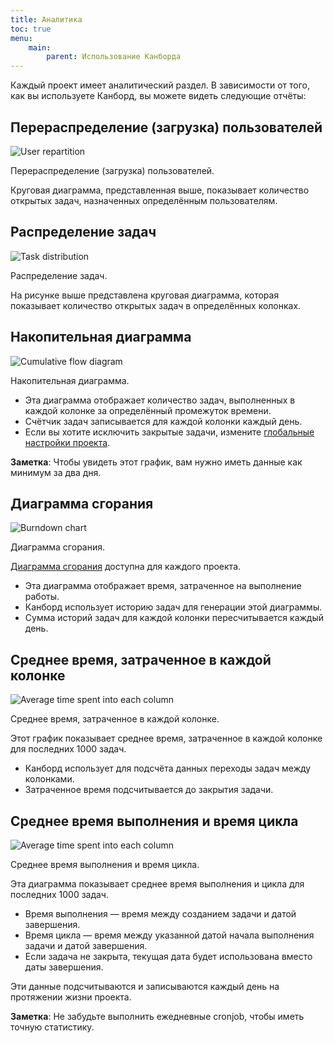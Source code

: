 ```yaml
---
title: Аналитика
toc: true
menu:
    main:
        parent: Использование Канборда
---
```


Каждый проект имеет аналитический раздел. В зависимости от того, как вы используете Канборд, вы можете видеть следующие отчёты:

Перераспределение (загрузка) пользователей
------------------------------------------

![User repartition](/images/v1/user-repartition.png)

Перераспределение (загрузка) пользователей.

Круговая диаграмма, представленная выше, показывает количество открытых задач, назначенных определённым пользователям.

Распределение задач
-------------------

![Task distribution](/images/v1/task-distribution.png)

Распределение задач.

На рисунке выше представлена круговая диаграмма, которая показывает количество открытых задач в определённых колонках.

Накопительная диаграмма
-----------------------

![Cumulative flow diagram](/images/v1/cfd.png)

Накопительная диаграмма.

-   Эта диаграмма отображает количество задач, выполненных в каждой колонке за определённый промежуток времени.
-   Счётчик задач записывается для каждой колонки каждый день.
-   Если вы хотите исключить закрытые задачи, измените [глобальные настройки проекта](project-configuration.markdown).

**Заметка**: Чтобы увидеть этот график, вам нужно иметь данные как минимум за два дня.

Диаграмма сгорания
------------------

![Burndown chart](/images/v1/burndown-chart.png)

Диаграмма сгорания.

[Диаграмма сгорания](https://ru.wikipedia.org/wiki/%D0%94%D0%B8%D0%B0%D0%B3%D1%80%D0%B0%D0%BC%D0%BC%D0%B0_%D1%81%D0%B3%D0%BE%D1%80%D0%B0%D0%BD%D0%B8%D1%8F_%D0%B7%D0%B0%D0%B4%D0%B0%D1%87) доступна для каждого проекта.

-   Эта диаграмма отображает время, затраченное на выполнение работы.
-   Канборд использует историю задач для генерации этой диаграммы.
-   Сумма историй задач для каждой колонки пересчитывается каждый день.

Среднее время, затраченное в каждой колонке
-------------------------------------------

![Average time spent into each column](/images/v1/average-time-spent-into-each-column.png)

Среднее время, затраченное в каждой колонке.

Этот график показывает среднее время, затраченное в каждой колонке для последних 1000 задач.

-   Канборд использует для подсчёта данных переходы задач между колонками.
-   Затраченное время подсчитывается до закрытия задачи.

Среднее время выполнения и время цикла
--------------------------------------

![Average time spent into each column](/images/v1/average-lead-cycle-time.png)

Среднее время выполнения и время цикла.

Эта диаграмма показывает среднее время выполнения и цикла для последних 1000 задач.

-   Время выполнения — время между созданием задачи и датой завершения.
-   Время цикла — время между указанной датой начала выполнения задачи и датой завершения.
-   Если задача не закрыта, текущая дата будет использована вместо даты завершения.

Эти данные подсчитываются и записываются каждый день на протяжении жизни проекта.

**Заметка**: Не забудьте выполнить ежедневные cronjob, чтобы иметь точную статистику.
